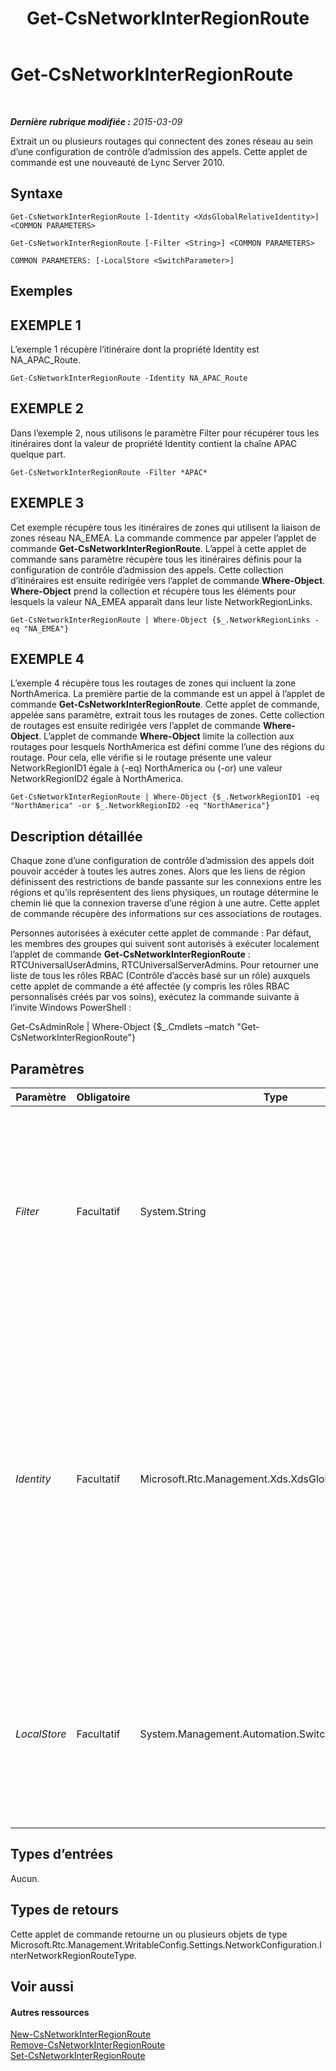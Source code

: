 ﻿---
title: Get-CsNetworkInterRegionRoute
TOCTitle: Get-CsNetworkInterRegionRoute
ms:assetid: 31c38d92-1cef-40fe-bd04-26e5b373703e
ms:mtpsurl: https://technet.microsoft.com/fr-fr/library/Gg425817(v=OCS.15)
ms:contentKeyID: 49296798
ms.date: 05/20/2016
mtps_version: v=OCS.15
ms.translationtype: HT
---

# Get-CsNetworkInterRegionRoute

 

_**Dernière rubrique modifiée :** 2015-03-09_

Extrait un ou plusieurs routages qui connectent des zones réseau au sein d’une configuration de contrôle d’admission des appels. Cette applet de commande est une nouveauté de Lync Server 2010.

## Syntaxe

    Get-CsNetworkInterRegionRoute [-Identity <XdsGlobalRelativeIdentity>] <COMMON PARAMETERS>

    Get-CsNetworkInterRegionRoute [-Filter <String>] <COMMON PARAMETERS>

    COMMON PARAMETERS: [-LocalStore <SwitchParameter>]

## Exemples

## EXEMPLE 1

L’exemple 1 récupère l’itinéraire dont la propriété Identity est NA\_APAC\_Route.

    Get-CsNetworkInterRegionRoute -Identity NA_APAC_Route

## EXEMPLE 2

Dans l’exemple 2, nous utilisons le paramètre Filter pour récupérer tous les itinéraires dont la valeur de propriété Identity contient la chaîne APAC quelque part.

    Get-CsNetworkInterRegionRoute -Filter *APAC*

## EXEMPLE 3

Cet exemple récupère tous les itinéraires de zones qui utilisent la liaison de zones réseau NA\_EMEA. La commande commence par appeler l’applet de commande **Get-CsNetworkInterRegionRoute**. L’appel à cette applet de commande sans paramètre récupère tous les itinéraires définis pour la configuration de contrôle d’admission des appels. Cette collection d’itinéraires est ensuite redirigée vers l’applet de commande **Where-Object**. **Where-Object** prend la collection et récupère tous les éléments pour lesquels la valeur NA\_EMEA apparaît dans leur liste NetworkRegionLinks.

    Get-CsNetworkInterRegionRoute | Where-Object {$_.NetworkRegionLinks -eq "NA_EMEA"}

## EXEMPLE 4

L’exemple 4 récupère tous les routages de zones qui incluent la zone NorthAmerica. La première partie de la commande est un appel à l’applet de commande **Get-CsNetworkInterRegionRoute**. Cette applet de commande, appelée sans paramètre, extrait tous les routages de zones. Cette collection de routages est ensuite redirigée vers l’applet de commande **Where-Object**. L’applet de commande **Where-Object** limite la collection aux routages pour lesquels NorthAmerica est défini comme l’une des régions du routage. Pour cela, elle vérifie si le routage présente une valeur NetworkRegionID1 égale à (-eq) NorthAmerica ou (-or) une valeur NetworkRegionID2 égale à NorthAmerica.

    Get-CsNetworkInterRegionRoute | Where-Object {$_.NetworkRegionID1 -eq "NorthAmerica" -or $_.NetworkRegionID2 -eq "NorthAmerica"}

## Description détaillée

Chaque zone d’une configuration de contrôle d’admission des appels doit pouvoir accéder à toutes les autres zones. Alors que les liens de région définissent des restrictions de bande passante sur les connexions entre les régions et qu’ils représentent des liens physiques, un routage détermine le chemin lié que la connexion traverse d’une région à une autre. Cette applet de commande récupère des informations sur ces associations de routages.

Personnes autorisées à exécuter cette applet de commande : Par défaut, les membres des groupes qui suivent sont autorisés à exécuter localement l’applet de commande **Get-CsNetworkInterRegionRoute** : RTCUniversalUserAdmins, RTCUniversalServerAdmins. Pour retourner une liste de tous les rôles RBAC (Contrôle d’accès basé sur un rôle) auxquels cette applet de commande a été affectée (y compris les rôles RBAC personnalisés créés par vos soins), exécutez la commande suivante à l’invite Windows PowerShell :

Get-CsAdminRole | Where-Object {$\_.Cmdlets –match "Get-CsNetworkInterRegionRoute"}

## Paramètres


<table>
<colgroup>
<col style="width: 25%" />
<col style="width: 25%" />
<col style="width: 25%" />
<col style="width: 25%" />
</colgroup>
<thead>
<tr class="header">
<th>Paramètre</th>
<th>Obligatoire</th>
<th>Type</th>
<th>Description</th>
</tr>
</thead>
<tbody>
<tr class="odd">
<td><p><em>Filter</em></p></td>
<td><p>Facultatif</p></td>
<td><p>System.String</p></td>
<td><p>Chaîne qui vous permet de récupérer des itinéraires d’après la mise en correspondance de la valeur Identity et de la chaîne à caractères génériques transmise comme valeur à ce paramètre.</p></td>
</tr>
<tr class="even">
<td><p><em>Identity</em></p></td>
<td><p>Facultatif</p></td>
<td><p>Microsoft.Rtc.Management.Xds.XdsGlobalRelativeIdentity</p></td>
<td><p>Identificateur unique de l’itinéraire de zone réseau à récupérer. Les itinéraires de zones réseau ne peuvent être créés qu’au niveau de l’étendue globale. Cet identificateur n’a donc pas besoin de spécifier d’étendue. Il contient en effet une chaîne au nom unique permettant d’identifier un itinéraire en particulier.</p></td>
</tr>
<tr class="odd">
<td><p><em>LocalStore</em></p></td>
<td><p>Facultatif</p></td>
<td><p>System.Management.Automation.SwitchParameter</p></td>
<td><p>Récupère les informations d’itinéraire entre les zones réseau à partir de la réplique locale du magasin central de gestion, au lieu du magasin central de gestion lui-même.</p></td>
</tr>
</tbody>
</table>


## Types d’entrées

Aucun.

## Types de retours

Cette applet de commande retourne un ou plusieurs objets de type Microsoft.Rtc.Management.WritableConfig.Settings.NetworkConfiguration.InterNetworkRegionRouteType.

## Voir aussi

#### Autres ressources

[New-CsNetworkInterRegionRoute](new-csnetworkinterregionroute.md)  
[Remove-CsNetworkInterRegionRoute](remove-csnetworkinterregionroute.md)  
[Set-CsNetworkInterRegionRoute](set-csnetworkinterregionroute.md)


